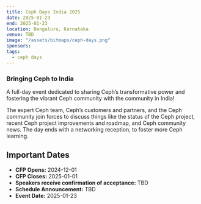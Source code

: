 ```yaml
---
title: Ceph Days India 2025
date: 2025-01-23
end: 2025-01-23
location: Bengaluru, Karnataka
venue: TBD
image: "/assets/bitmaps/ceph-days.png"
sponsors:
tags:
  - ceph days
---
```


### Bringing Ceph to India

A full-day event dedicated to sharing Ceph’s transformative power and fostering
the vibrant Ceph community with the community in India!

The expert Ceph team, Ceph’s customers and partners, and the Ceph community
join forces to discuss things like the status of the Ceph project, recent Ceph
project improvements and roadmap, and Ceph community news. The day ends with
a networking reception, to foster more Ceph learning.

## Important Dates

- **CFP Opens:** 2024-12-01
- **CFP Closes:** 2025-01-01
- **Speakers receive confirmation of acceptance:** TBD
- **Schedule Announcement:** TBD
- **Event Date:** 2025-01-23

<br />

